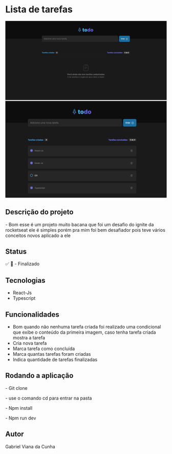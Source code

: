 <h1>Lista de tarefas</h1>
<img src='./public/Captura de tela 2022-08-20 171043.png'/>

<img src='./public/Captura de tela 2022-08-20 171247.png'/>

<h2>Descrição do projeto</h2>
<p>- Bom esse é um projeto muito bacana que foi um desafio do ignite da rocketseat ele é simples porém pra mim foi bem desafiador pois teve vários conceitos novos aplicado a ele</p>

<h2>Status</h2>
<p>✅ 🚀 - Finalizado</p>

<h2>Tecnologias</h2>
<ul>
  <li>React-Js</li>
  <li>Typescript</li>
</ul>

<h2>Funcionalidades</h2>
<ul>
  <li>Bom quando não nenhuma tarefa criada foi realizado uma condicional que exibe o conteúdo da primeira imagem, caso tenha tarefa criada mostra a tarefa</li>
  <li>Cria nova tarefa</li>
  <li>Marca tarefa como concluída</li>
  <li>Marca quantas tarefas foram criadas</li>
  <li>Indica quantidade de tarefas finalizadas</li>
</ul>

<h2>Rodando a aplicação</h2>
<p>- Git clone</p>
<p>- use o comando cd para entrar na pasta </p>
<p>- Npm install</p>
<p>- Npm run dev</p>

<h2>Autor</h2>
<p>Gabriel Viana da Cunha</p>